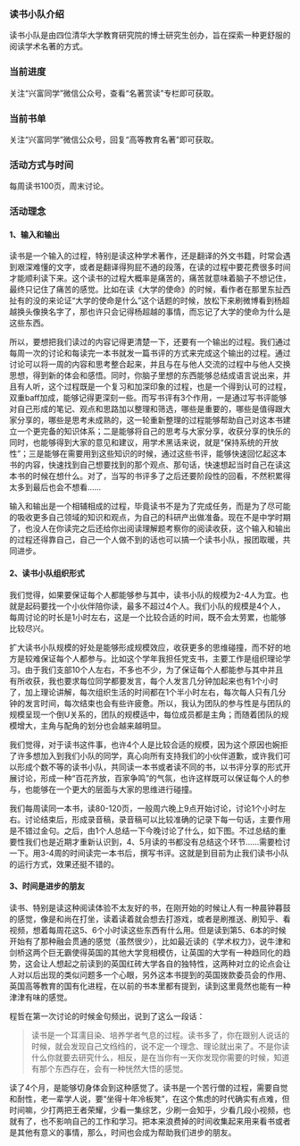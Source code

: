 ### 读书小队介绍
读书小队是由四位清华大学教育研究院的博士研究生创办，旨在探索一种更舒服的阅读学术名著的方式。

### 当前进度
关注“兴富同学”微信公众号，查看“名著赏读”专栏即可获取。

### 当前书单
关注“兴富同学”微信公众号，回复“高等教育名著”即可获取。

### 活动方式与时间
每周读书100页，周末讨论。

### 活动理念

#### 1、输入和输出
读书是一个输入的过程，特别是读这种学术著作，还是翻译的外文书籍，时常会遇到艰深难懂的文字，或者是翻译得狗屁不通的段落，在读的过程中要花费很多时间才能顺利读下来。这个读书的过程大概率是痛苦的，痛苦就意味着脑子不想记住，最终只记住了痛苦的感觉。比如在读《大学的使命》的时候，看作者在那里东扯西扯有的没的来论证“大学的使命是什么”这个话题的时候，放松下来刷微博看到杨超越换头像换名字了，那也许只会记得杨超越的事情，而忘记了大学的使命为什么是这些东西。

所以，要想把我们读过的内容记得更清楚一下，还要有一个输出的过程。我们通过每周一次的讨论和每读完一本书就发一篇书评的方式来完成这个输出的过程。通过讨论可以将一周的内容和思考整合起来，并且与在与他人交流的过程中与他人交换思想，得到新的体会和感悟。同时，你脑子里想的东西能够总结成语言说出来，并且有人听，这个过程既是一个复习和加深印象的过程，也是一个得到认可的过程，双重baff加成，能够记得更深刻一些。而写书评有3个作用，一是通过写书评能够对自己形成的笔记、观点和思路加以整理和筛选，哪些是重要的，哪些是值得跟大家分享的，哪些是思考未成熟的，这一轮重新整理的过程能够帮助自己对这本书建立一个更完备的知识体系；二是能够将自己的思考与大家分享，收获分享的快乐的同时，也能够得到大家的意见和建议，用学术黑话来说，就是“保持系统的开放性”；三是能够在需要用到这些知识的时候，通过这些书评，能够快速回忆起这本书的内容，快速找到自己想要找到的那个观点、那句话，快速想起当时自己在读这本书的时候在想什么。对了，当写的书评多了之后还要阶段性的回看，不然积累得太多到最后也会不想看……

输入和输出是一个相辅相成的过程，毕竟读书不是为了完成任务，而是为了尽可能的吸收更多自己领域的知识和观点，为自己的科研产出做准备。现在不是中学时期了，也没人在你读完之后还给你出阅读理解题考察你的阅读收获，这个输入和输出的过程还得靠自己，自己一个人做不到的话也可以搞一个读书小队，报团取暖，共同进步。

#### 2、读书小队组织形式
我们觉得，如果要保证每个人都能够参与其中，读书小队的规模为2-4人为宜。也就是起码要找一个小伙伴陪你读，最多不超过4个人。我们小队的规模是4个人，每周讨论的时长是1小时左右，这是一个比较合适的时间，既不会太劳累，也能够比较尽兴。

扩大读书小队规模的好处是能够形成规模效应，收获更多的思维碰撞，而不好的地方是较难保证每个人都参与。比如这个学年我担任党支书，主要工作是组织理论学习。由于我们支部10个人左右，不多也不少，为了保证每个人都能参与其中并且有所收获，我也要求每位同学都要发言，每个人发言几分钟加起来也有1个小时了，加上理论讲解，每次组织生活的时间都在1个半小时左右，每次每人只有几分钟的发言时间，每次结束也会有些许疲惫。所以，我认为团队的参与性是与团队的规模呈现一个倒U关系的，团队的规模适中，每位成员都是主角；而随着团队的规模增大，主角与配角的划分也会越来越明显。

我们觉得，对于读书这件事，也许4个人是比较合适的规模，因为这个原因也婉拒了许多想加入到我们小队的同学，真心向所有支持我们的小伙伴道歉，或许我们可以形成个数不等的读书小队，共同读一本书或者读不同的书，以书评分享的形式开展讨论，形成一种“百花齐放，百家争鸣”的气氛，也许这样既可以保证每个人的参与，也能够在一个更大的层面与大家的思维进行碰撞。

我们每周读同一本书，读80-120页，一般周六晚上9点开始讨论，讨论1个小时左右。讨论结束后，形成录音稿，录音稿可以比较准确的记录下每一句话，主要作用是不错过金句。之后，由1个人总结一下今晚讨论了什么，如下图。不过总结的重要性我们也是近期才重新认识到，4、5月读的书都没有总结这个环节……需要检讨一下。用3-4周的时间读完一本书后，撰写书评。这就是到目前为止我们读书小队的运行方式，效果还挺不错的。

#### 3、时间是进步的朋友
读书、特别是读这种阅读体验不太友好的书，在刚开始的时候让人有一种晨钟暮鼓的感觉，像是和尚在打坐，读着读着就会想去打游戏，或者是刷推送、刷知乎、看视频，想着每周花这5、6个小时读这些东西有什么用。但是读到第5、6本的时候开始有了那种融会贯通的感觉（虽然很少），比如最近读的《学术权力》，说牛津和剑桥这两个巨无霸使得英国的其他大学竞相模仿，让英国的大学有一种趋同化的趋势，这会让人想起之前读到的英国红砖大学各自的独特性，这两种对立的论点会让人对以后出现的类似问题多一个心眼，另外这本书提到的英国拨款委员会的作用、英国高等教育的国有化进程，在以前的书本里都有提到，读到这里竟然也能有一种津津有味的感觉。

程哲在第一次讨论的时候金句频出，说到了这么一段话：

> 读书是一个耳濡目染、培养学者气息的过程。读书多了，你在跟别人说话的时候，就会发现自己文绉绉的，说不定一个理念、理论就出来了。不是你读什么你就要去研究什么，相反，是在当你有一天你发现你需要的时候，知道有那个东西存在，会有一种恍然大悟的感觉。

读了4个月，是能够切身体会到这种感觉了。读书是一个苦行僧的过程，需要自觉和耐性，老一辈学人说，要“坐得十年冷板凳”，在这个焦虑的时代确实有点难，但时间嘛，少打两把王者荣耀，少看一集综艺，少刷一会知乎，少看几段小视频，也就有了，也不影响自己的工作和学习。把本来浪费掉的时间收集起来用来看书或者是其他有意义的事情，那么，时间也会成为帮助我们进步的朋友。
